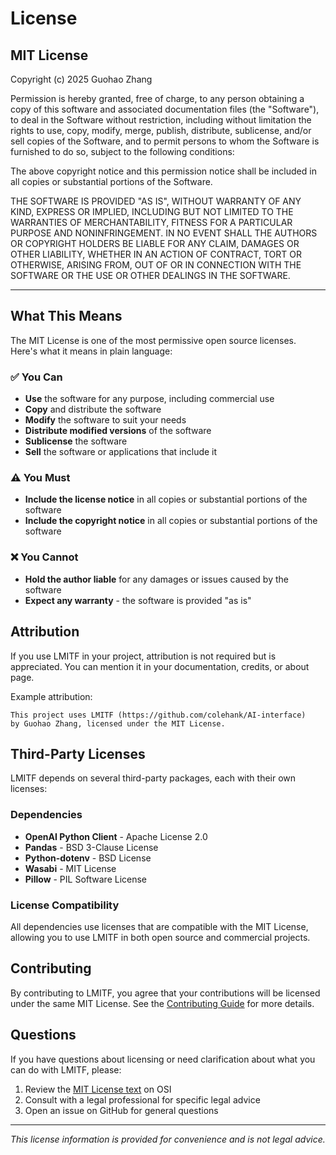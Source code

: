 # License

## MIT License

Copyright (c) 2025 Guohao Zhang

Permission is hereby granted, free of charge, to any person obtaining a copy
of this software and associated documentation files (the "Software"), to deal
in the Software without restriction, including without limitation the rights
to use, copy, modify, merge, publish, distribute, sublicense, and/or sell
copies of the Software, and to permit persons to whom the Software is
furnished to do so, subject to the following conditions:

The above copyright notice and this permission notice shall be included in all
copies or substantial portions of the Software.

THE SOFTWARE IS PROVIDED "AS IS", WITHOUT WARRANTY OF ANY KIND, EXPRESS OR
IMPLIED, INCLUDING BUT NOT LIMITED TO THE WARRANTIES OF MERCHANTABILITY,
FITNESS FOR A PARTICULAR PURPOSE AND NONINFRINGEMENT. IN NO EVENT SHALL THE
AUTHORS OR COPYRIGHT HOLDERS BE LIABLE FOR ANY CLAIM, DAMAGES OR OTHER
LIABILITY, WHETHER IN AN ACTION OF CONTRACT, TORT OR OTHERWISE, ARISING FROM,
OUT OF OR IN CONNECTION WITH THE SOFTWARE OR THE USE OR OTHER DEALINGS IN THE
SOFTWARE.

---

## What This Means

The MIT License is one of the most permissive open source licenses. Here's what it means in plain language:

### ✅ You Can

- **Use** the software for any purpose, including commercial use
- **Copy** and distribute the software
- **Modify** the software to suit your needs
- **Distribute modified versions** of the software
- **Sublicense** the software
- **Sell** the software or applications that include it

### ⚠️ You Must

- **Include the license notice** in all copies or substantial portions of the software
- **Include the copyright notice** in all copies or substantial portions of the software

### ❌ You Cannot

- **Hold the author liable** for any damages or issues caused by the software
- **Expect any warranty** - the software is provided "as is"

## Attribution

If you use LMITF in your project, attribution is not required but is appreciated. You can mention it in your documentation, credits, or about page.

Example attribution:
```
This project uses LMITF (https://github.com/colehank/AI-interface) 
by Guohao Zhang, licensed under the MIT License.
```

## Third-Party Licenses

LMITF depends on several third-party packages, each with their own licenses:

### Dependencies

- **OpenAI Python Client** - Apache License 2.0
- **Pandas** - BSD 3-Clause License  
- **Python-dotenv** - BSD License
- **Wasabi** - MIT License
- **Pillow** - PIL Software License

### License Compatibility

All dependencies use licenses that are compatible with the MIT License, allowing you to use LMITF in both open source and commercial projects.

## Contributing

By contributing to LMITF, you agree that your contributions will be licensed under the same MIT License. See the [Contributing Guide](contributing.md) for more details.

## Questions

If you have questions about licensing or need clarification about what you can do with LMITF, please:

1. Review the [MIT License text](https://opensource.org/licenses/MIT) on OSI
2. Consult with a legal professional for specific legal advice
3. Open an issue on GitHub for general questions

---

*This license information is provided for convenience and is not legal advice.*